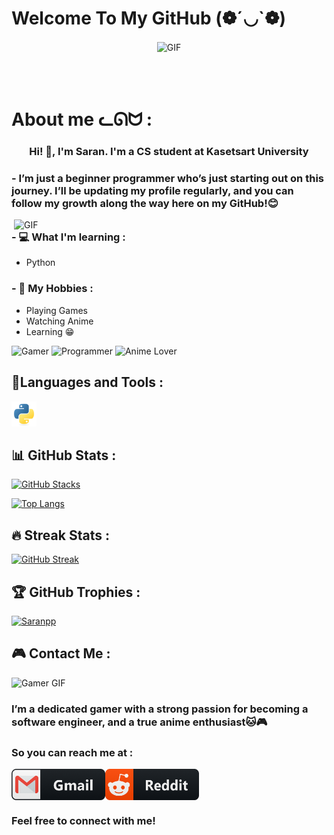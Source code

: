 # Welcome To My GitHub (❁´◡`❁)
<div align="center">
<img hight="300" width="700" alt="GIF" align="center" src="https://64.media.tumblr.com/f34289f28036ce0221f53da1a23dffd8/tumblr_ob9shuVocm1vsic9jo1_500.gif">
</div>

</br>
</br>
</br>


# About me ᓚᘏᗢ :
<h3 align="center">Hi! 👋, I'm Saran. I'm a CS student at Kasetsart University</h3>

### - I’m just a beginner programmer who’s just starting out on this journey. I’ll be updating my profile regularly, and you can follow my growth along the way here on my GitHub!😊

<img hight="400" width="500" alt="GIF" align="right" src="https://www.bing.com/th/id/OGC.01ccc307662807db63877b1b9c2f9202?pid=1.7&rurl=https%3a%2f%2fc.tenor.com%2fV7_Qmj3CqhkAAAAd%2fanya-anya-forger.gif&ehk=Yv1iOb%2f7cnI1E%2bVgvgffVW7adWe9h26lmAPJ9JC3fQs%3d">
  
### - 💻 What I'm learning :
- Python

### - 💫 My Hobbies :
- Playing Games
- Watching Anime
- Learning 😁


![Gamer](https://img.shields.io/badge/Gamer-%F0%9F%92%AB-brightred)
![Programmer](https://img.shields.io/badge/Programmer-💻-blue)
![Anime Lover](https://img.shields.io/badge/Anime-Lover-orange)


## 🔧Languages and Tools :
<p align="left"> <a href="https://www.python.org" target="_blank" rel="noreferrer"> <img src="https://raw.githubusercontent.com/devicons/devicon/master/icons/python/python-original.svg" alt="python" width="40" height="40"/> </a> </p>




## 📊 GitHub Stats :
<!-- GitHub Readme Stats -->
[![GitHub Stacks](https://github-readme-stats.vercel.app/api?username=Saranpp&show_icons=true&theme=radical)](https://github.com/Saranpp)



<!-- GitHub Top Languages -->
[![Top Langs](https://github-readme-stats.vercel.app/api/top-langs/?username=Saranpp&theme=radical)](https://github.com/anuraghazra/github-readme-stats)


## 🔥 Streak Stats :
<!-- GitHub Streak Stats -->
[![GitHub Streak](https://github-readme-streak-stats.herokuapp.com/?user=Saranpp&theme=radical)](https://git.io/streak-stats)


## 🏆 GitHub Trophies :
<p align="left"> <a href="https://github.com/ryo-ma/github-profile-trophy"><img src="https://github-profile-trophy.vercel.app/?username=Saranpp&theme=radical" alt="Saranpp" /></a> </p>


## 🎮 Contact Me :
<!-- Insert any anime or gamer-related GIFs -->
![Gamer GIF](https://media.tenor.com/n0Qv7EH4QHkAAAAd/objection.gif)

### I’m a dedicated gamer with a strong passion for becoming a software engineer, and a true anime enthusiast🐱🎮
### So you can reach me at :
<p align="left">
<a href="mailto:pangas2231@gmail.com">
 <img align="left" alt="Gmail" width="150" height="50" src="https://github.com/Saranpp/Saranpp/blob/main/assets/gmail.png" />
</a>
<a href="https://www.reddit.com/user/saranporn_p">
  <img align="left" alt="Reddit" width="150" height="50" src="https://github.com/Saranpp/Saranpp/blob/main/assets/reddit.png" />
</a>
</p>

<br clear="left"/>

### Feel free to connect with me!
